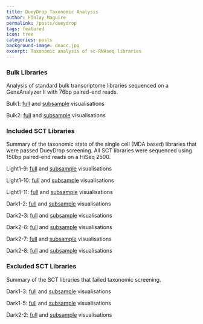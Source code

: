 ```yaml
---
title: DueyDrop Taxonomic Analysis 
author: Finlay Maguire
permalink: /posts/dueydrop
tags: featured
icon: tree
categories: posts
background-image: dnacc.jpg
excerpt: Taxonomic analysis of sc-RNAseq libraries
---
```


### Bulk Libraries

Analysis of standard bulk transcriptome libraries sequenced on a GeneAnalyzer II
with 76bp paired-end reads.

Bulk1: [full](http://finlaymagui.re/assets/dueydrop_taxonomy/Bulk1_full.html) and
[subsample](http://finlaymagui.re/assets/dueydrop_taxonomy/Bulk1_subsample.html) visualisations

Bulk2: [full](http://finlaymagui.re/assets/dueydrop_taxonomy/Bulk2_full.html) and
[subsample](http://finlaymagui.re/assets/dueydrop_taxonomy/Bulk2_subsample.html) visualisations

### Included SCT Libraries

Summary of the taxonomic state of the single cell (MDA based) libraries
that were passed DueyDrop screening.  All SCT libraries were sequenced
using 150bp paired-end reads on a HiSeq 2500.

Light1-9: [full](http://finlaymagui.re/assets/dueydrop_taxonomy/Light1_9_full.html) and
[subsample](http://finlaymagui.re/assets/dueydrop_taxonomy/Light1_9_subsample.html) visualisations

Light1-10: [full](http://finlaymagui.re/assets/dueydrop_taxonomy/Light1_10_full.html) and
[subsample](http://finlaymagui.re/assets/dueydrop_taxonomy/Light1_10_subsample.html) visualisations

Light1-11: [full](http://finlaymagui.re/assets/dueydrop_taxonomy/Light1_11_full.html) and
[subsample](http://finlaymagui.re/assets/dueydrop_taxonomy/Light1_11_subsample.html) visualisations

Dark1-2: [full](http://finlaymagui.re/assets/dueydrop_taxonomy/Dark1_2_full.html) and
[subsample](http://finlaymagui.re/assets/dueydrop_taxonomy/Dark1_2_subsample.html) visualisations

Dark2-3: [full](http://finlaymagui.re/assets/dueydrop_taxonomy/Dark2_3_full.html) and
[subsample](http://finlaymagui.re/assets/dueydrop_taxonomy/Dark2_3_subsample.html) visualisations

Dark2-6: [full](http://finlaymagui.re/assets/dueydrop_taxonomy/Dark2_6_full.html) and
[subsample](http://finlaymagui.re/assets/dueydrop_taxonomy/Dark2_6_subsample.html) visualisations

Dark2-7: [full](http://finlaymagui.re/assets/dueydrop_taxonomy/Dark2_7_full.html) and
[subsample](http://finlaymagui.re/assets/dueydrop_taxonomy/Dark2_7_subsample.html) visualisations

Dark2-8: [full](http://finlaymagui.re/assets/dueydrop_taxonomy/Dark2_8_full.html) and
[subsample](http://finlaymagui.re/assets/dueydrop_taxonomy/Dark2_8_subsample.html) visualisations

### Excluded SCT Libraries

Summary of the SCT libraries that failed taxonomic screening.

Dark1-3: [full](http://finlaymagui.re/assets/dueydrop_taxonomy/Dark1_3_full.html) and
[subsample](http://finlaymagui.re/assets/dueydrop_taxonomy/Dark1_3_subsample.html) visualisations

Dark1-5: [full](http://finlaymagui.re/assets/dueydrop_taxonomy/Dark1_5_full.html) and
[subsample](http://finlaymagui.re/assets/dueydrop_taxonomy/Dark1_5_subsample.html) visualisations

Dark2-2: [full](http://finlaymagui.re/assets/dueydrop_taxonomy/Dark2_2_full.html) and
[subsample](http://finlaymagui.re/assets/dueydrop_taxonomy/Dark2_2_subsample.html) visualisations
